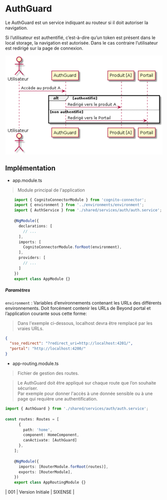 # AuthGuard

Le AuthGuard est un service indiquant au routeur si il doit autoriser la navigation.

Si l’utilisateur est authentifié, c’est-à-dire qu’un token est présent dans le local storage, la navigation est autorisée.
Dans le cas contraire l’utilisateur est redirigé sur la page de connexion.

![](AuthGuard.png)

## Implémentation

- app.module.ts
> Module principal de l'application

```typescript
    import { CognitoConnectorModule } from 'cognito-connector';
    import { environment } from '../environments/environment';
    import { AuthService } from './shared/services/auth/auth.service';

    @NgModule({
      declarations: [
        // ...
      ],
      imports: [
        CognitoConnectorModule.forRoot(environment),
      ],
      providers: [
        // ...
      ]
    })
    export class AppModule {}
```

##### Paramètres

`environment` : Variables d’environnements contenant les URLs des différents environnements.
Doit forcément contenir les URLs de Beyond portal et l’application courante sous cette forme:

> Dans l'exemple ci-dessous, localhost devra être remplacé par les vraies URLs.
```json
{
  "sso_redirect": "?redirect_uri=http://localhost:4201/",
  "portal": "http://localhost:4200/"
}
```

- app-routing.module.ts
> Fichier de gestion des routes.

> Le AuthGuard doit être appliqué sur chaque route que l’on souhaite sécuriser.  
> Par exemple pour donner l'accès à une donnée sensible ou à une page qui requière une authentification.

```typescript
import { AuthGuard } from './shared/services/auth/auth.service';

const routes: Routes = [
      {
        path: 'home',
        component: HomeComponent,
        canActivate: [AuthGuard]
      },
    ];

    @NgModule({
      imports: [RouterModule.forRoot(routes)],
      exports: [RouterModule],
    })
    export class AppRoutingModule {}
```

| 001 | Version Initiale | SIXENSE |
